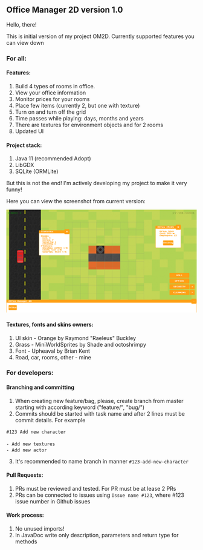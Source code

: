 ## Office Manager 2D version 1.0
Hello, there!

This is initial version of my project OM2D. Currently supported features you can view down

### For all:
#### Features:

1) Build 4 types of rooms in office.
2) View your office information
3) Monitor prices for your rooms
4) Place few items (currently 2, but one with texture)
5) Turn on and turn off the grid
6) Time passes while playing: days, months and years 
7) There are textures for environment objects and for 2 rooms
8) Updated UI

#### Project stack:

1) Java 11 (recommended Adopt)
2) LibGDX
3) SQLite (ORMLite)

But this is not the end! I'm actively developing my project to make it very funny!

Here you can view the screenshot from current version:

![Game Snippet on initial version](assets/game_snippet.png "Game Snippet")

#### Textures, fonts and skins owners:
1) UI skin - Orange by Raymond "Raeleus" Buckley
2) Grass - MiniWorldSprites by Shade and octoshrimpy
3) Font - Upheaval by Brian Kent
4) Road, car, rooms, other - mine

### For developers:

#### Branching and committing
1) When creating new feature/bag, please, create branch from master starting with according keyword ("feature/", "bug/")
2) Commits should be started with task name and after 2 lines must be commit details. For example
```
#123 Add new character

- Add new textures
- Add new actor
```
3) It's recommended to name branch in manner `#123-add-new-character`

#### Pull Requests:
1) PRs must be reviewed and tested. For PR must be at lease 2 PRs
2) PRs can be connected to issues using `Issue name #123`, where #123 issue number in Github issues

#### Work process:
1) No unused imports!
2) In JavaDoc write only description, parameters and return type for methods